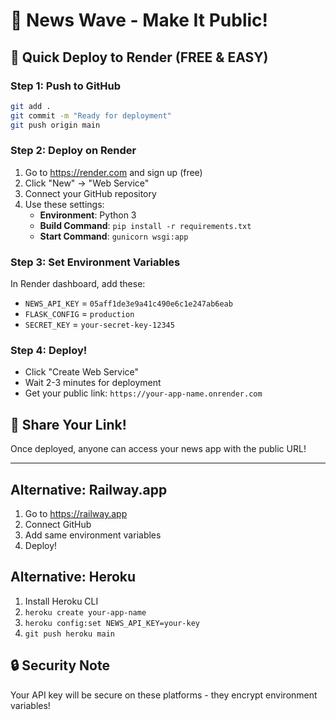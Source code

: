# 🌊 News Wave - Make It Public!

## 🚀 Quick Deploy to Render (FREE & EASY)

### Step 1: Push to GitHub
```bash
git add .
git commit -m "Ready for deployment"
git push origin main
```

### Step 2: Deploy on Render
1. Go to https://render.com and sign up (free)
2. Click "New" → "Web Service"
3. Connect your GitHub repository
4. Use these settings:
   - **Environment**: Python 3
   - **Build Command**: `pip install -r requirements.txt`
   - **Start Command**: `gunicorn wsgi:app`

### Step 3: Set Environment Variables
In Render dashboard, add these:
- `NEWS_API_KEY` = `05aff1de3e9a41c490e6c1e247ab6eab`
- `FLASK_CONFIG` = `production`
- `SECRET_KEY` = `your-secret-key-12345`

### Step 4: Deploy!
- Click "Create Web Service"
- Wait 2-3 minutes for deployment
- Get your public link: `https://your-app-name.onrender.com`

## 🎯 Share Your Link!
Once deployed, anyone can access your news app with the public URL!

---

## Alternative: Railway.app
1. Go to https://railway.app
2. Connect GitHub
3. Add same environment variables
4. Deploy!

## Alternative: Heroku
1. Install Heroku CLI
2. `heroku create your-app-name`
3. `heroku config:set NEWS_API_KEY=your-key`
4. `git push heroku main`

## 🔒 Security Note
Your API key will be secure on these platforms - they encrypt environment variables!

